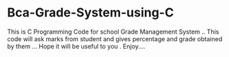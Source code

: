 # Bca-Grade-System-using-C

This is C Programming Code for school Grade Management System ..
This code will ask marks from student and gives percentage and grade obtained by them ...
Hope it will be useful to you .
Enjoy....
